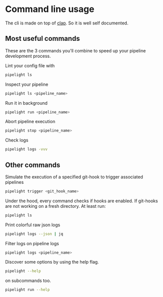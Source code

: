 # Command line usage

The cli is made on top of [clap](https://docs.rs/clap/latest/clap/).
So it is well self documented.

## Most useful commands

These are the 3 commands you'll combine to speed up your pipeline development process.

Lint your config file with

```sh
pipelight ls
```

Inspect your pipeline

```sh
pipelight ls <pipeline_name>
```

Run it in background

```sh
pipelight run <pipeline_name>
```

Abort pipeline execution

```sh
pipelight stop <pipeline_name>
```

Check logs

```sh
pipelight logs -vvv
```

## Other commands

Simulate the execution of a specified git-hook to trigger associated pipelines

```sh
pipelight trigger <git_hook_name>
```

Under the hood,
every command checks if hooks are enabled.
If git-hooks are not working on a fresh directory. At least run:

```sh
pipelight ls
```

Print colorful raw json logs

```sh
pipelight logs --json | jq
```

Filter logs on pipeline logs

```sh
pipelight logs <pipeline_name>
```

Discover some options by using the help flag.

```sh
pipelight --help
```

on subcommands too.

```sh
pipelight run --help
```
